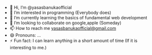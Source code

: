 - 👋 Hi, I’m @yasasbanukaofficial
- 👀 I’m interested in programming (Everybody does)
- 🌱 I’m currently learning the basics of fundamental web development
- 💞️ I’m looking to collaborate on google,apple (Someday)
- 📫 How to reach me yasasbanukaofficial@gmail.com
- 😄 Pronouns: ...
- ⚡ Fun fact: I can learn anything in a short amount of time (If it is interesting to me.)

<!---
yasasbanukaofficial/yasasbanukaofficial is a ✨ special ✨ repository because its `README.md` (this file) appears on your GitHub profile.
You can click the Preview link to take a look at your changes.
--->
